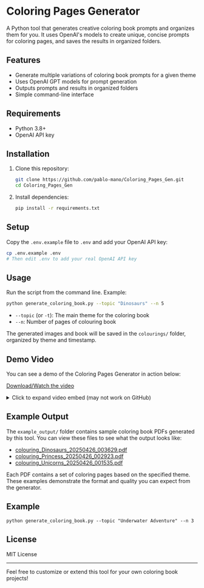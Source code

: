 # Coloring Pages Generator

A Python tool that generates creative coloring book prompts and organizes them for you. It uses OpenAI's models to create unique, concise prompts for coloring pages, and saves the results in organized folders.

## Features
- Generate multiple variations of coloring book prompts for a given theme
- Uses OpenAI GPT models for prompt generation
- Outputs prompts and results in organized folders
- Simple command-line interface

## Requirements
- Python 3.8+
- OpenAI API key

## Installation
1. Clone this repository:
   ```sh
   git clone https://github.com/pablo-mano/Coloring_Pages_Gen.git
   cd Coloring_Pages_Gen
   ```
2. Install dependencies:
   ```sh
   pip install -r requirements.txt
   ```

## Setup
Copy the `.env.example` file to `.env` and add your OpenAI API key:
```sh
cp .env.example .env
# Then edit .env to add your real OpenAI API key
```

## Usage
Run the script from the command line. Example:
```sh
python generate_coloring_book.py --topic "Dinosaurs" --n 5
```
- `--topic` (or `-t`): The main theme for the coloring book
- `--n`: Number of pages of colouring book

The generated images and book will be saved in the `colourings/` folder, organized by theme and timestamp.

## Demo Video

You can see a demo of the Coloring Pages Generator in action below:

[Download/Watch the video](doc/Coloring_Pages_Gen.mp4)

<!-- If viewing on GitHub, the video may not play inline. Download or open the link to watch. If your markdown viewer supports HTML, you can use the embed below: -->

<details>
<summary>Click to expand video embed (may not work on GitHub)</summary>

<video src="doc/Coloring_Pages_Gen.mp4" controls width="600"></video>

</details>

## Example Output

The `example_output/` folder contains sample coloring book PDFs generated by this tool. You can view these files to see what the output looks like:

- [colouring_Dinosaurs_20250426_003629.pdf](example_output/colouring_Dinosaurs_20250426_003629.pdf)
- [colouring_Princess_20250426_002923.pdf](example_output/colouring_Princess_20250426_002923.pdf)
- [colouring_Unicorns_20250426_001535.pdf](example_output/colouring_Unicorns_20250426_001535.pdf)

Each PDF contains a set of coloring pages based on the specified theme. These examples demonstrate the format and quality you can expect from the generator.

## Example
```
python generate_coloring_book.py --topic "Underwater Adventure" --n 3
```

## License
MIT License

---

Feel free to customize or extend this tool for your own coloring book projects!
